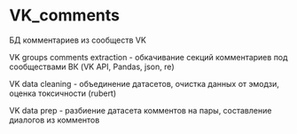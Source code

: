 # VK_comments
БД комментариев из сообществ VK

VK groups comments extraction - обкачивание секций комментариев под сообществами ВК (VK API, Pandas, json, re)

VK data cleaning - объединение датасетов, очистка данных от эмодзи, оценка токсичности (rubert)

VK data prep - разбиение датасета комментов на пары, составление диалогов из комментов 
